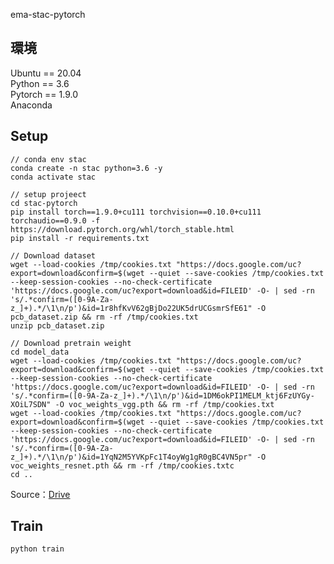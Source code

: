 ema-stac-pytorch

## 環境
Ubuntu == 20.04  
Python == 3.6  
Pytorch == 1.9.0  
Anaconda


## Setup
	// conda env stac
	conda create -n stac python=3.6 -y
	conda activate stac  
 	
	// setup projeect
 	cd stac-pytorch
	pip install torch==1.9.0+cu111 torchvision==0.10.0+cu111 torchaudio==0.9.0 -f https://download.pytorch.org/whl/torch_stable.html
	pip install -r requirements.txt
 	
  	// Download dataset
 	wget --load-cookies /tmp/cookies.txt "https://docs.google.com/uc?export=download&confirm=$(wget --quiet --save-cookies /tmp/cookies.txt --keep-session-cookies --no-check-certificate 'https://docs.google.com/uc?export=download&id=FILEID' -O- | sed -rn 's/.*confirm=([0-9A-Za-z_]+).*/\1\n/p')&id=1r8hfKvV62gBjDo22UK5drUCGsmrSfE61" -O pcb_dataset.zip && rm -rf /tmp/cookies.txt
	unzip pcb_dataset.zip

  	// Download pretrain weight
 	cd model_data
	wget --load-cookies /tmp/cookies.txt "https://docs.google.com/uc?export=download&confirm=$(wget --quiet --save-cookies /tmp/cookies.txt --keep-session-cookies --no-check-certificate 'https://docs.google.com/uc?export=download&id=FILEID' -O- | sed -rn 's/.*confirm=([0-9A-Za-z_]+).*/\1\n/p')&id=1DM6okPI1MELM_ktj6FzUYGy-XOiL7SDN" -O voc_weights_vgg.pth && rm -rf /tmp/cookies.txt
	wget --load-cookies /tmp/cookies.txt "https://docs.google.com/uc?export=download&confirm=$(wget --quiet --save-cookies /tmp/cookies.txt --keep-session-cookies --no-check-certificate 'https://docs.google.com/uc?export=download&id=FILEID' -O- | sed -rn 's/.*confirm=([0-9A-Za-z_]+).*/\1\n/p')&id=1YqN2M5YVKpFc1T4oyWg1gR0gBC4VN5pr" -O voc_weights_resnet.pth && rm -rf /tmp/cookies.txtc
	cd ..

Source：[Drive](https://drive.google.com/drive/folders/1oECeWIv-BqyzoqRjtDqai0i1VIWb44DT?usp=sharing)

## Train
	python train


